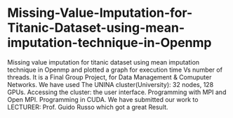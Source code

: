 # Missing-Value-Imputation-for-Titanic-Dataset-using-mean-imputation-technique-in-Openmp
Missing value imputation for titanic dataset using mean imputation technique in Openmp and plotted a graph for execution time Vs number of threads.
It is a Final Group Project, for Data Management & Comuputer Networks. We have used The UNINA cluster(University): 32 nodes, 128 GPUs.
Accessing the cluster: the user interface. Programming with MPI and Open MPI. Programming in CUDA.
We have submitted our work to LECTURER: Prof. Guido Russo which got a great Result.
